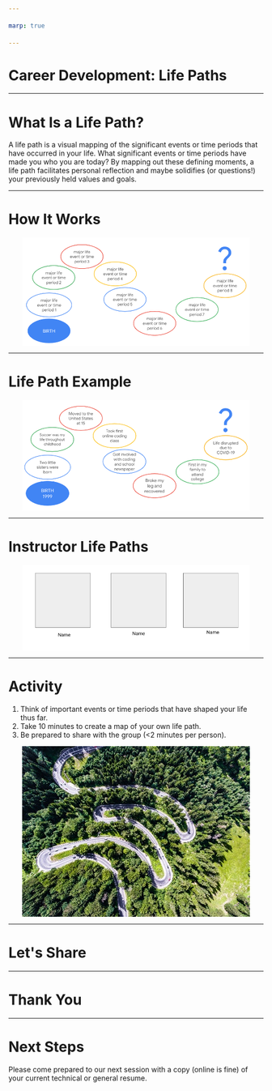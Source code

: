 ```yaml
---

marp: true

---
```


<style>
img[alt~="center"] {
  display: block;
  margin: 0 auto;
}
</style>

# Career Development: Life Paths

<!--
Today we’re going to learn a bit more about each other by creating and sharing a visual representation of our lives thus far.

Why do you think it's important for us to learn more about each other’s unique backgrounds and experiences? 

*Elicit student contributions and respond to them.*

This session provides an opportunity for us to share a bit about ourselves and how we got to where and who we are today. With that said, what you decide to share is entirely up to you.
-->

---

# What Is a Life Path?

A life path is a visual mapping of the significant events or time periods that have occurred in your life. What significant events or time periods have made you who you are today? By mapping out these defining moments, a life path facilitates personal reflection and maybe solidifies (or questions!) your previously held values and goals.

<!--
A life path is a visual mapping of the significant events or time periods that have occurred in your life. By mapping out these defining moments, a life path facilitates personal reflection and maybe solidifies (or questions!) your previously held values and goals. In your life path you can share personal, familial, academic, social, professional, or other time periods or milestones that feel important to you. Everyone’s will be different, and we ask that you all be respectful and accepting of what others choose to share, regardless of how similar or different it is to yours.
-->

---

# How It Works

![center](res/lifepaths01.png)

<!--
You can draw as little or as much as you want to but you will only have two minutes to present.  If you aren’t comfortable with symbols or art, feel free to substitute with written words instead. Again, it’s up to you to disclose as much or as little as you want.

* Image name: res/lifepaths01.png
  * Repo link: https://github.com/google/applied-machine-learning-intensive/tree/master/content/xx_career_development/01_life_paths/res/lifepaths01.png
  * Source https://github.com/google/applied-machine-learning-intensive/tree/master/content/xx_career_development/01_life_paths/res/lifepaths01.png by Author Google LLC under License Copyright [2020] Google LLC.
-->

---

# Life Path Example

![center](res/lifepaths02.png)

<!--

*Facilitator should prep this slide with their own life path prior to presenting and/or show this sample life path.*

*Facilitator should alter this slide to include their own life path and present it to the class as an example. It is important to include at least one life event or time period that is objectively not happy or positive in order to demonstrate vulnerability and/or growth from adversity.*

Here’s my life path. First, ___ … Last, ____. Thank you for listening. 

* Image name: res/lifepaths02.png
  * Repo link: https://github.com/google/applied-machine-learning-intensive/tree/master/content/xx_career_development/01_life_paths/res/lifepaths02.png
  * Source https://github.com/google/applied-machine-learning-intensive/tree/master/content/xx_career_development/01_life_paths/res/lifepaths02.png by Author Google LLC under License Copyright [2020] Google LLC.
-->

---

# Instructor Life Paths

<insert photos and names of technical instructors>

![center](res/lifepaths03.png)

<!--
Now our instructors will take a few moments to share their own life paths.

*Each technical instructor should present their previously-created life paths, each for two minutes.*

*Facilitator models thanking the instructors for presenting. Either make a point of saying a brief, encouraging remark about each person’s life path while presenting OR simply say “thank you for sharing.” Try not to remark about some people’s life paths but not others.*

* Image name: res/lifepaths03.png
  * Repo link: https://github.com/google/applied-machine-learning-intensive/tree/master/content/xx_career_development/01_life_paths/res/lifepaths03.png
  * Source https://github.com/google/applied-machine-learning-intensive/tree/master/content/xx_career_development/01_life_paths/res/lifepaths03.png by Author Google LLC under License Copyright [2020] Google LLC.
-->

---

# Activity

1. Think of important events or time periods that have shaped your life thus far.
1. Take 10 minutes to create a map of your own life path.
1. Be prepared to share with the group (<2 minutes per person).

![center](res/lifepaths04.jpg)

<!--
Now you’ll each take 10 minutes, markers, and chart paper to construct your own life path with your own events and/or time periods. (An additional five minutes may be necessary.)

Please only include information and events you’re comfortable sharing with the class, as we will each present for 1-2 minutes.

Source: Photo by Ludovic Fremondiere on Unsplash
* Image name: res/lifepaths04.jpg
  * Repo link: https://github.com/google/applied-machine-learning-intensive/tree/master/content/xx_career_development/01_life_paths/res/lifepaths04.jpg
  * Source https://unsplash.com/photos/J8VWeMr5_Tg by Author Calin Stan https://unsplash.com/@calinstan under License https://unsplash.com/license.
-->

---

# Let's Share

<!--
Let’s share!

*Allow each student up to two minutes for their life path presentations. It’s best to ask for an initial volunteer and then have the person sitting next to them go second, following from there until everyone has presented. This will save substantial time.*
-->

---

# Thank You

<!--
Thank you all for participating in this exercise and sharing these details about your unique life path. I hope you’ve learned a little bit about each person and maybe something about yourself by taking this time to examine what’s brought you to this point and time today.

What’s something you’re taking away from this experience? [Elicit 1-3 student contributions and respond to them.]
-->

---

# Next Steps

Please come prepared to our next session with a copy (online is fine) of your current technical or general resume.

<!--
Our next session will be a resume workshop. Please come prepared with a copy - online or printed out - of your current technical resume. If you haven’t yet created a technical resume, bring whatever resume you currently have!
-->


